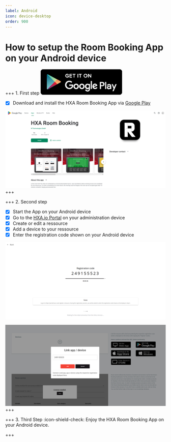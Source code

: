 ```yaml
---
label: Android
icon: device-desktop
order: 900
---
```


# How to setup the Room Booking App on your Android device


+++ 1. First step
[![](/images/playstore256x80.png)](https://play.google.com/store/apps/details?id=com.hxa.roombooking)

- [x] Download and install the HXA Room Booking App via [Google Play](https://play.google.com/store/apps/details?id=com.hxa.roombooking)

![](/images/HXA.io_roombooking_app_on_google_play.png)
+++

+++ 2. Second step
- [x] Start the App on your Android device
- [x] Go to the [HXA.io Portal](https://portal.hxa.io) on your administration device
- [x] Create or edit a ressource
- [x] Add a device to your ressource
- [x] Enter the registration code shown on your Android device

![Registration code shown on your Android device](/images/HXA.io_registration_code.png)

![Enter registration code on adding device to your ressource](/images/HXA.io_registration_code_02.png)
+++


+++ 3. Third Step
:icon-shield-check: Enjoy the HXA Room Booking App on your Android device.

+++

